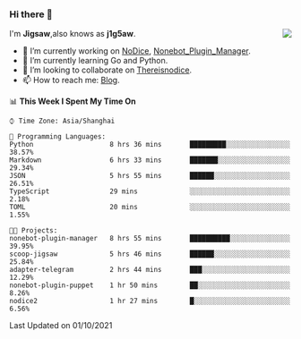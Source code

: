 ### Hi there 👋

<a href="#">
  <img align="right" src="https://github-readme-stats.vercel.app/api?username=j1g5awi&count_private=true&show_icons=true&title_color=80070B&text_color=B3B3B3&bg_color=212121&icon_color=80070B" />
</a>

I'm **Jigsaw**,also knows as **j1g5aw**.

- 🔭 I’m currently working on [NoDice](https://github.com/thereisnodice/nodice2), [Nonebot_Plugin_Manager](https://github.com/Jigsaw111/nonebot_plugin_manager).
- 🌱 I’m currently learning Go and Python.
- 👯 I’m looking to collaborate on [Thereisnodice](https://github.com/thereisnodice).
- 📫 How to reach me: [Blog](https://blog.maddestroyer.xyz/).

<!--START_SECTION:waka-->
📊 **This Week I Spent My Time On** 

```text
⌚︎ Time Zone: Asia/Shanghai

💬 Programming Languages: 
Python                   8 hrs 36 mins       █████████░░░░░░░░░░░░░░░░   38.57% 
Markdown                 6 hrs 33 mins       ███████░░░░░░░░░░░░░░░░░░   29.34% 
JSON                     5 hrs 55 mins       ██████░░░░░░░░░░░░░░░░░░░   26.51% 
TypeScript               29 mins             ░░░░░░░░░░░░░░░░░░░░░░░░░   2.18% 
TOML                     20 mins             ░░░░░░░░░░░░░░░░░░░░░░░░░   1.55%

🐱‍💻 Projects: 
nonebot-plugin-manager   8 hrs 55 mins       ██████████░░░░░░░░░░░░░░░   39.95% 
scoop-jigsaw             5 hrs 46 mins       ██████░░░░░░░░░░░░░░░░░░░   25.84% 
adapter-telegram         2 hrs 44 mins       ███░░░░░░░░░░░░░░░░░░░░░░   12.29% 
nonebot-plugin-puppet    1 hr 50 mins        ██░░░░░░░░░░░░░░░░░░░░░░░   8.26% 
nodice2                  1 hr 27 mins        █░░░░░░░░░░░░░░░░░░░░░░░░   6.56%

```


 Last Updated on 01/10/2021
<!--END_SECTION:waka-->
